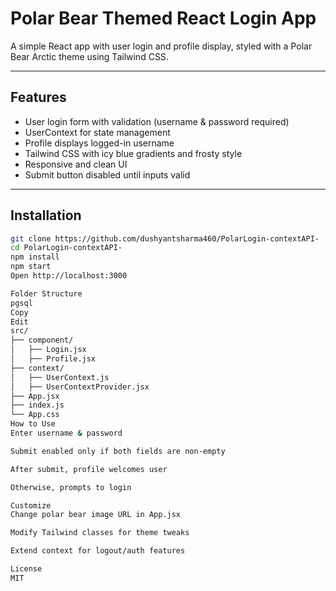 # Polar Bear Themed React Login App

A simple React app with user login and profile display, styled with a Polar Bear Arctic theme using Tailwind CSS.

---

## Features
- User login form with validation (username & password required)
- UserContext for state management
- Profile displays logged-in username
- Tailwind CSS with icy blue gradients and frosty style
- Responsive and clean UI
- Submit button disabled until inputs valid

---

## Installation
```bash
git clone https://github.com/dushyantsharma460/PolarLogin-contextAPI-
cd PolarLogin-contextAPI-
npm install
npm start
Open http://localhost:3000

Folder Structure
pgsql
Copy
Edit
src/
├── component/
│   ├── Login.jsx
│   ├── Profile.jsx
├── context/
│   ├── UserContext.js
│   ├── UserContextProvider.jsx
├── App.jsx
├── index.js
└── App.css
How to Use
Enter username & password

Submit enabled only if both fields are non-empty

After submit, profile welcomes user

Otherwise, prompts to login

Customize
Change polar bear image URL in App.jsx

Modify Tailwind classes for theme tweaks

Extend context for logout/auth features

License
MIT